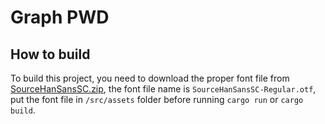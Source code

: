 # Graph PWD

## How to build

To build this project, you need to download the proper font file from [SourceHanSansSC.zip](https://github.com/adobe-fonts/source-han-sans/releases/download/2.004R/SourceHanSansSC.zip), the font file name is `SourceHanSansSC-Regular.otf`, put the font file in `/src/assets` folder before running `cargo run` or `cargo build`.
